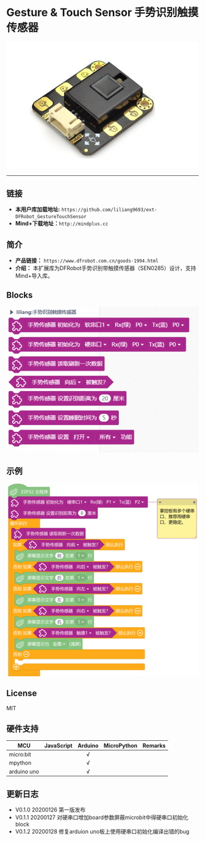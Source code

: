 # Gesture & Touch Sensor 手势识别触摸传感器



![](./arduinoC/_images/featured.png)

---------------------------------------------------------


## 链接
- **本用户库加载地址:** ```https://github.com/liliang9693/ext-DFRobot_GestureTouchSensor```
- **Mind+下载地址：**```http://mindplus.cc```

## 简介
- **产品链接：** ```https://www.dfrobot.com.cn/goods-1994.html```  
- **介绍：** 本扩展库为DFRobot手势识别带触摸传感器（SEN0285）设计，支持Mind+导入库。

## Blocks

![](./arduinoC/_images/block.png)

## 示例
![](./arduinoC/_images/example.png)



## License

MIT

## 硬件支持

MCU                | JavaScript    | Arduino   | MicroPython    | Remarks
------------------ | :----------: | :----------: | :---------: | -----
micro:bit        |             |       √       |             | 
mpython        |             |        √      |             | 
arduino uno    |             |        √      |             | 

## 更新日志
- V0.1.0 20200126 第一版发布
- V0.1.1 20200127 对硬串口增加board参数屏蔽microbit中得硬串口初始化block
- V0.1.2 20200128 修复arduion uno板上使用硬串口初始化编译出错的bug

